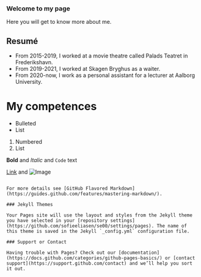 ### Welcome to my page

Here you will get to know more about me. 

## Resumé
- From 2015-2019, I worked at a movie theatre called Palads Teatret in Frederikshavn.
- From 2019-2021, I worked at Skagen Bryghus as a waiter.
- From 2020-now, I work as a personal assistant for a lecturer at Aalborg University. 


# My competences
- Bulleted
- List

1. Numbered
2. List

**Bold** and _Italic_ and `Code` text

[Link](url) and ![Image](src)
```

For more details see [GitHub Flavored Markdown](https://guides.github.com/features/mastering-markdown/).

### Jekyll Themes

Your Pages site will use the layout and styles from the Jekyll theme you have selected in your [repository settings](https://github.com/sofieeliasen/se00/settings/pages). The name of this theme is saved in the Jekyll `_config.yml` configuration file.

### Support or Contact

Having trouble with Pages? Check out our [documentation](https://docs.github.com/categories/github-pages-basics/) or [contact support](https://support.github.com/contact) and we’ll help you sort it out.
